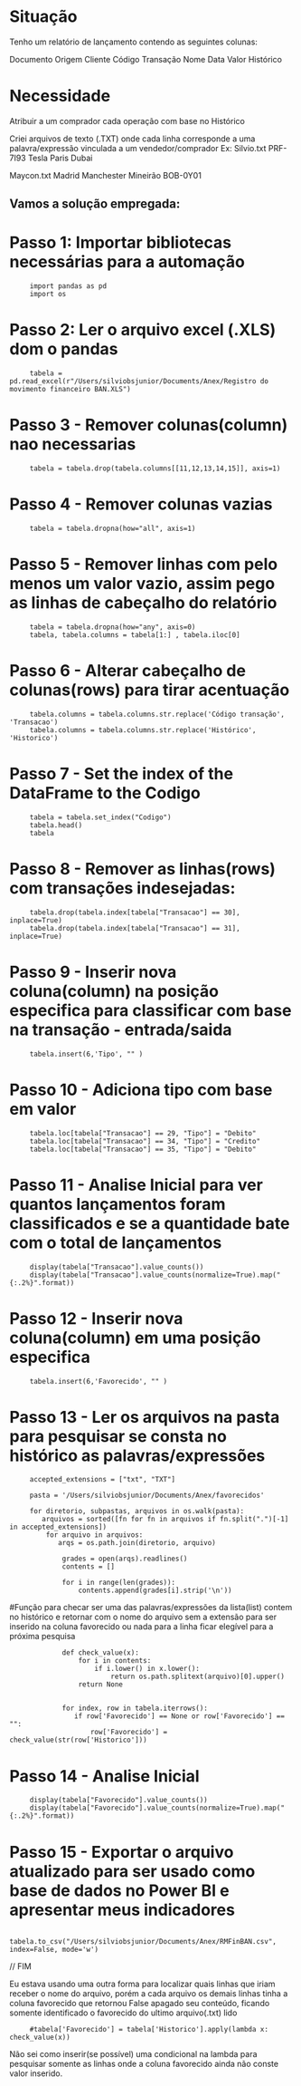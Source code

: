 <h1>Situação </h1>

Tenho um relatório de lançamento contendo as seguintes colunas:

Documento
Origem
Cliente	
Código Transação
Nome
Data
Valor
Histórico

<h1>Necessidade</h1>

Atribuir a um comprador cada operação com base no Histórico	

Criei arquivos de texto (.TXT) onde cada linha corresponde a uma palavra/expressão vinculada a um vendedor/comprador
Ex: Silvio.txt
PRF-7I93
Tesla
Paris
Dubai

Maycon.txt
Madrid
Manchester
Mineirão
BOB-0Y01

<h2>Vamos a solução empregada:</h2>


# Passo 1: Importar bibliotecas necessárias para a automação
         import pandas as pd
         import os

# Passo 2: Ler o arquivo excel (.XLS) dom o pandas
         tabela = pd.read_excel(r"/Users/silviobsjunior/Documents/Anex/Registro do movimento financeiro BAN.XLS")

# Passo 3 - Remover colunas(column) nao necessarias
         tabela = tabela.drop(tabela.columns[[11,12,13,14,15]], axis=1)

# Passo 4 - Remover colunas vazias
         tabela = tabela.dropna(how="all", axis=1)

# Passo 5 - Remover linhas com pelo menos um valor vazio, assim pego as linhas de cabeçalho do relatório
         tabela = tabela.dropna(how="any", axis=0)
         tabela, tabela.columns = tabela[1:] , tabela.iloc[0]

# Passo 6 - Alterar cabeçalho de colunas(rows) para tirar acentuação
         tabela.columns = tabela.columns.str.replace('Código transação', 'Transacao')
         tabela.columns = tabela.columns.str.replace('Histórico', 'Historico')

# Passo 7 - Set the index of the DataFrame to the Codigo
         tabela = tabela.set_index("Codigo")
         tabela.head()
         tabela

# Passo 8 - Remover as linhas(rows) com transações indesejadas:
         tabela.drop(tabela.index[tabela["Transacao"] == 30], inplace=True)
         tabela.drop(tabela.index[tabela["Transacao"] == 31], inplace=True)

# Passo 9 - Inserir nova coluna(column) na posição especifica para classificar com base na transação - entrada/saida
         tabela.insert(6,'Tipo', "" )

# Passo 10  - Adiciona tipo com base em valor
         tabela.loc[tabela["Transacao"] == 29, "Tipo"] = "Debito"
         tabela.loc[tabela["Transacao"] == 34, "Tipo"] = "Credito"
         tabela.loc[tabela["Transacao"] == 35, "Tipo"] = "Debito"

# Passo 11 - Analise Inicial para ver quantos lançamentos foram classificados e se a quantidade bate com o total de lançamentos
         display(tabela["Transacao"].value_counts())
         display(tabela["Transacao"].value_counts(normalize=True).map("{:.2%}".format))

# Passo 12 -  Inserir nova coluna(column) em uma posição especifica
         tabela.insert(6,'Favorecido', "" )


# Passo 13 - Ler os arquivos na pasta para pesquisar se consta no histórico as palavras/expressões

         accepted_extensions = ["txt", "TXT"]

         pasta = '/Users/silviobsjunior/Documents/Anex/favorecidos'

         for diretorio, subpastas, arquivos in os.walk(pasta):
            arquivos = sorted([fn for fn in arquivos if fn.split(".")[-1] in accepted_extensions])
             for arquivo in arquivos:
                arqs = os.path.join(diretorio, arquivo)

                 grades = open(arqs).readlines()
                 contents = []

                 for i in range(len(grades)):
                     contents.append(grades[i].strip('\n'))

#Função para checar ser uma das palavras/expressões da lista(list) contem no histórico e retornar com o nome do arquivo sem a extensão para ser inserido na coluna favorecido ou nada para a linha ficar elegível para a próxima pesquisa

                 def check_value(x):
                     for i in contents:
                         if i.lower() in x.lower():
                             return os.path.splitext(arquivo)[0].upper()
                     return None


                 for index, row in tabela.iterrows():
                    if row['Favorecido'] == None or row['Favorecido'] == "":
                        row['Favorecido'] = check_value(str(row['Historico'])) 



# Passo 14 - Analise Inicial
         display(tabela["Favorecido"].value_counts())
         display(tabela["Favorecido"].value_counts(normalize=True).map("{:.2%}".format))

# Passo 15 - Exportar o arquivo atualizado para ser usado como base de dados no Power BI e apresentar meus indicadores
         tabela.to_csv("/Users/silviobsjunior/Documents/Anex/RMFinBAN.csv", index=False, mode='w')


// FIM

Eu estava usando uma outra forma para localizar quais linhas que iriam receber o nome do arquivo, porém a cada arquivo os demais linhas tinha a coluna favorecido que retornou False apagado seu conteúdo, ficando somente identificado o favorecido do ultimo arquivo(.txt) lido

         #tabela['Favorecido'] = tabela['Historico'].apply(lambda x: check_value(x))
Não sei como inserir(se possível) uma condicional na lambda para pesquisar somente as linhas onde a coluna favorecido ainda não conste valor inserido.
